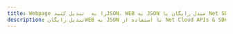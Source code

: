 ---title: Webpage را به  تبدیل کنیدJSON، WEB به JSON مبدل رایگان یا Net SDKdescription: تبدیل رایگانWEB به JSON با استفاده از Net Cloud APIs & SDK همچنین اسناد PDF را در Cloud ایجاد، ویرایش و رندر کنید.---
